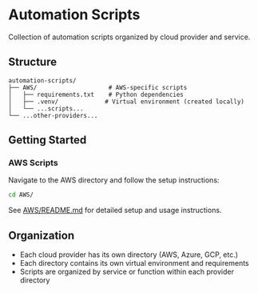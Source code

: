 # Automation Scripts

Collection of automation scripts organized by cloud provider and service.

## Structure

```
automation-scripts/
├── AWS/                    # AWS-specific scripts
│   ├── requirements.txt    # Python dependencies
│   ├── .venv/             # Virtual environment (created locally)
│   └── ...scripts...
└── ...other-providers...
```

## Getting Started

### AWS Scripts
Navigate to the AWS directory and follow the setup instructions:

```bash
cd AWS/
```

See [AWS/README.md](AWS/README.md) for detailed setup and usage instructions.

## Organization

- Each cloud provider has its own directory (AWS, Azure, GCP, etc.)
- Each directory contains its own virtual environment and requirements
- Scripts are organized by service or function within each provider directory